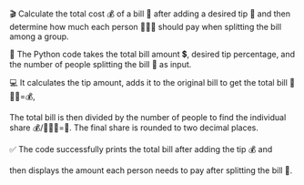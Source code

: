 
🎬 Calculate the total cost 💰 of a bill 🧾 after adding a desired tip 💸 
and then determine how much each person 🧑‍🤝‍🧑 should pay when splitting the bill among a group.


🎯 
The Python code takes the total bill amount 💲, desired tip percentage, and the number of people splitting the bill 👯 as input.


💻 
It calculates the tip amount, adds it to the original bill to get the total bill 🧾➕💸=💰,

The total bill is then divided by the number of people to find the individual share 💰/🧑‍🤝‍🧑=👤. 
The final share is rounded to two decimal places.


✅ 
The code successfully prints the total bill after adding the tip 💰 and 

then displays the amount each person needs to pay after splitting the bill 👤.

